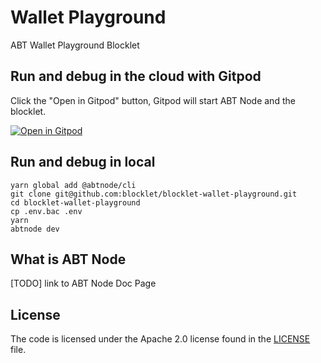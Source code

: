 # Wallet Playground

ABT Wallet Playground Blocklet

<!-- ## Install on my ABT Node

[![Install on my ABT Node](https://raw.githubusercontent.com/blocklet/development-guide/main/assets/install_on_abtnode.svg)](https://install.arcblock.io/?action=blocklet-install&meta_url=https%3A%2F%2Fblocklet.arcblock.io%2Fblocklet%2Fz8iZpn7gP9WJNUonEMq7zAoCbv4fMMqX8JasV.json)

## Feature -->

<!-- ## Install on ABT Node -->

## Run and debug in the cloud with Gitpod
Click the "Open in Gitpod" button, Gitpod will start ABT Node and the blocklet.

[![Open in Gitpod](https://gitpod.io/button/open-in-gitpod.svg)](https://gitpod.io/#https://github.com/blocklet/wallet-playground)

## Run and debug in local

```shell
yarn global add @abtnode/cli
git clone git@github.com:blocklet/blocklet-wallet-playground.git
cd blocklet-wallet-playground
cp .env.bac .env
yarn
abtnode dev
```

## What is ABT Node

[TODO] link to ABT Node Doc Page

## License

The code is licensed under the Apache 2.0 license found in the
[LICENSE](LICENSE) file.
